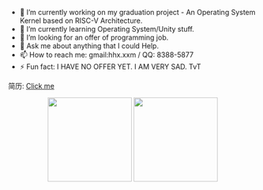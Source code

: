 - 🔭 I’m currently working on my graduation project - An Operating System Kernel based on RISC-V Architecture.
- 🌱 I’m currently learning Operating System/Unity stuff.
- 👯 I’m looking for an offer of programming job.
- 💬 Ask me about anything that I could Help.
- 📫 How to reach me: gmail:hhx.xxm / QQ: 8388-5877
- ⚡ Fun fact: I HAVE NO OFFER YET. I AM VERY SAD. TvT

简历: [Click me](https://blog.qvq.moe/resume.pdf)

<div align="center">
<span>  </span>
<img height="170px" src="https://github-readme-stats.vercel.app/api?username=Oyami-Srk" /><span>  </span><img height="170px" src="https://github-readme-stats.vercel.app/api/top-langs/?username=Oyami-Srk&layout=compact&langs_count=8" />
<span>  </span>
</div>
